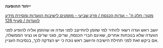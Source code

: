 **ייחוד ההופעה**

[מקור: חלק ח׳ - ועדות הכנסת / פרק שביעי - מוזמנים לישיבות הוועדות ומסירת מידע לוועדות / סעיף 126](https://he.wikisource.org/wiki/תקנון_הכנסת#סעיף_126)

יושב ראש ועדה רשאי להתיר למי שזומן להתייצב לפני ועדה או שהוזמן אליה להופיע לפני הוועדה שלא בנוכחות אחרים, שאינם חברי הכנסת, שרים, סגני שרים או נציגי הממשלה, אם ביקש זאת לפני תחילת הישיבה והיושב ראש נוכח כי יש הצדקה לכך, בנסיבות העניין.
